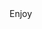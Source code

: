 <? xml version="1.0" ?>
<rss version="2.0">
<channel>
<title>*TDB SPANISH TV*</title>
<description></description>
<link></link>
<item>
<title>******Thank You for Choosing my Add-On***** </title>
<description> Enjoy </description>
<link></link>
</channel>
</rss>